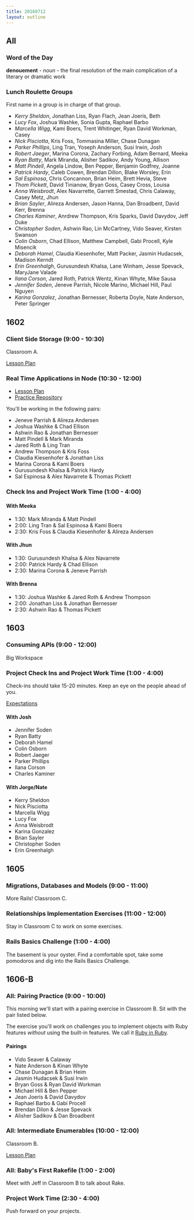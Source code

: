 ```yaml
---
title: 20160712
layout: outline
---
```


## All

### Word of the Day

**denouement** - _noun_ - the final resolution of the main complication
of a literary or dramatic work


### Lunch Roulette Groups

First name in a group is in charge of that group.

* *Kerry Sheldon*, Jonathan Liss, Ryan Flach, Jean Joeris, Beth
* *Lucy Fox*, Joshua Washke, Sonia Gupta, Raphael Barbo
* *Marcella Wigg*, Kami Boers, Trent Whitinger, Ryan David Workman, Casey
* *Nick Pisciotta*, Kris Foss, Tommasina Miller, Chase Dunagan
* *Parker Phillips*, Ling Tran, Yoseph Anderson, Susi Irwin, Josh
* *Robert Jaeger*, Marina Corona, Zachary Forbing, Adam Bernard, Meeka
* *Ryan Batty*, Mark Miranda, Alisher Sadikov, Andy Young, Allison
* *Matt Pindell*, Angela Lindow, Ben Pepper, Benjamin Godfrey, Joanne
* *Patrick Hardy*, Caleb Cowen, Brendan Dillon, Blake Worsley, Erin
* *Sal Espinosa*, Chris Concannon, Brian Heim, Brett Hevia, Steve
* *Thom Pickett*, David Tinianow, Bryan Goss, Casey Cross, Louisa
* *Anna Weisbrodt*, Alex Navarrette, Garrett Smestad, Chris Calaway, Casey Metz, Jhun
* *Brian Sayler*, Alireza Andersen, Jason Hanna, Dan Broadbent, David Kerr, Brenna
* *Charles Kaminer*, Anrdrew Thompson, Kris Sparks, David Davydov, Jeff Duke
* *Christopher Soden*, Ashwin Rao, Lin McCartney, Vido Seaver, Kirsten Swanson
* *Colin Osborn*, Chad Ellison, Matthew Campbell, Gabi Procell, Kyle Misencik
* *Deborah Hamel*, Claudia Kiesenhofer, Matt Packer, Jasmin Hudacsek, Madison Kerndt
* *Erin Greenhalgh*, Gurusundesh Khalsa, Lane Winham, Jesse Spevack, MaryJane Valade
* *Ilana Corson*, Jared Roth, Patrick Wentz, Kinan Whyte, Mike Sausa
* *Jennifer Soden*, Jeneve Parrish, Nicole Marino, Michael Hill, Paul Nguyen
* *Karina Gonzalez*, Jonathan Bernesser, Roberta Doyle, Nate Anderson, Peter Springer

## 1602

### Client Side Storage (9:00 - 10:30)

Classroom A.

[Lesson Plan](https://github.com/turingschool/lesson_plans/blob/master/ruby_04-apis_and_scalability/client_side_storage.markdown)

### Real Time Applications in Node (10:30 - 12:00)

- [Lesson Plan](https://github.com/turingschool/lesson_plans/blob/master/ruby_04-apis_and_scalability/real_time_applications_with_node.markdown)
- [Practice Repository](https://github.com/turingschool-examples/right-now)

You'll be working in the following pairs:

* Jeneve Parrish & Alireza Andersen
* Joshua Washke & Chad Ellison
* Ashwin Rao & Jonathan Bernesser
* Matt Pindell & Mark Miranda
* Jared Roth & Ling Tran
* Andrew Thompson & Kris Foss
* Claudia Kiesenhofer & Jonathan Liss
* Marina Corona & Kami Boers
* Gurusundesh Khalsa & Patrick Hardy
* Sal Espinosa & Alex Navarrete & Thomas Pickett

### Check Ins and Project Work Time (1:00 - 4:00)

#### With Meeka

- 1:30: Mark Miranda & Matt Pindell
- 2:00: Ling Tran & Sal Espinosa & Kami Boers
- 2:30: Kris Foss & Claudia Kiesenhofer & Alireza Andersen

#### With Jhun

- 1:30: Gurusundesh Khalsa & Alex Navarrete
- 2:00: Patrick Hardy & Chad Ellison
- 2:30: Marina Corona & Jeneve Parrish

#### With Brenna

- 1:30: Joshua Washke & Jared Roth & Andrew Thompson
- 2:00: Jonathan Liss & Jonathan Bernesser
- 2:30: Ashwin Rao & Thomas Pickett

## 1603

### Consuming APIs (9:00 - 12:00)

Big Workspace

### Project Check Ins and Project Work Time (1:00 - 4:00)

Check-ins should take 15-20 minutes. Keep an eye on the people ahead of you.

[Expectations](https://github.com/turingschool/lesson_plans/blob/master/ruby_03-professional_rails_applications/apicurious.md#check-in-and-milestones)

#### With Josh

- Jennifer Soden
- Ryan Batty
- Deborah Hamel
- Colin Osborn
- Robert Jaeger
- Parker Phillips
- Ilana Corson
- Charles Kaminer

#### With Jorge/Nate

- Kerry Sheldon
- Nick Pisciotta
- Marcella Wigg
- Lucy Fox
- Anna Weisbrodt
- Karina Gonzalez
- Brian Sayler
- Christopher Soden
- Erin Greenhalgh


## 1605

### Migrations, Databases and Models (9:00 - 11:00)

More Rails! Classroom C.

### Relationships Implementation Exercises (11:00 - 12:00)

Stay in Classroom C to work on some exercises.

### Rails Basics Challenge (1:00 - 4:00)

The basement is your oyster. Find a comfortable spot, take some pomodoros and dig into the Rails Basics Challenge.


## 1606-B

### All: Pairing Practice (9:00 - 10:00)

This morning we'll start with a pairing exercise in Classroom B. Sit with the pair listed below.

The exercise you'll work on challenges you to implement objects with Ruby features *without* using the built-in features. We call it [Ruby in Ruby](https://github.com/turingschool/challenges/blob/master/ruby_in_ruby.markdown).

#### Pairings

* Vido Seaver & Calaway
* Nate Anderson & Kinan Whyte
* Chase Dunagan & Brian Heim
* Jasmin Hudacsek & Susi Irwin
* Bryan Goss & Ryan David Workman
* Michael Hill & Ben Pepper
* Jean Joeris & David Davydov
* Raphael Barbo & Gabi Procell
* Brendan Dilon & Jesse Spevack
* Alisher Sadikov & Dan Broadbent

### All: Intermediate Enumerables (10:00 - 12:00)

Classroom B.

[Lesson Plan](https://github.com/turingschool/lesson_plans/blob/master/ruby_01-object_oriented_programming_with_ruby/intermediate_enumerables.markdown)

### All: Baby's First Rakefile (1:00 - 2:00)

Meet with Jeff in Classroom B to talk about Rake.

### Project Work Time (2:30 - 4:00)

Push forward on your projects.
